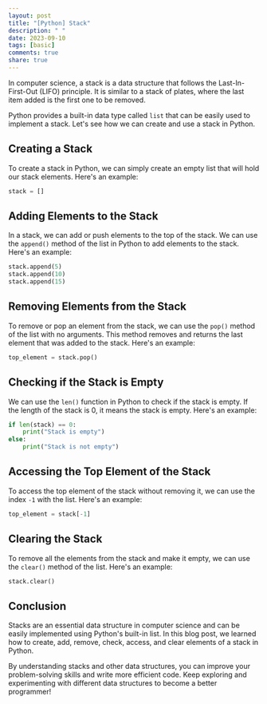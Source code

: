 ```yaml
---
layout: post
title: "[Python] Stack"
description: " "
date: 2023-09-10
tags: [basic]
comments: true
share: true
---
```


In computer science, a stack is a data structure that follows the Last-In-First-Out (LIFO) principle. It is similar to a stack of plates, where the last item added is the first one to be removed. 

Python provides a built-in data type called `list` that can be easily used to implement a stack. Let's see how we can create and use a stack in Python.

## Creating a Stack

To create a stack in Python, we can simply create an empty list that will hold our stack elements. Here's an example:

```python
stack = []
```

## Adding Elements to the Stack

In a stack, we can add or push elements to the top of the stack. We can use the `append()` method of the list in Python to add elements to the stack. Here's an example:

```python
stack.append(5)
stack.append(10)
stack.append(15)
```

## Removing Elements from the Stack

To remove or pop an element from the stack, we can use the `pop()` method of the list with no arguments. This method removes and returns the last element that was added to the stack. Here's an example:

```python
top_element = stack.pop()
```

## Checking if the Stack is Empty

We can use the `len()` function in Python to check if the stack is empty. If the length of the stack is 0, it means the stack is empty. Here's an example:

```python
if len(stack) == 0:
    print("Stack is empty")
else:
    print("Stack is not empty")
```

## Accessing the Top Element of the Stack

To access the top element of the stack without removing it, we can use the index `-1` with the list. Here's an example:

```python
top_element = stack[-1]
```

## Clearing the Stack

To remove all the elements from the stack and make it empty, we can use the `clear()` method of the list. Here's an example:

```python
stack.clear()
```

## Conclusion

Stacks are an essential data structure in computer science and can be easily implemented using Python's built-in list. In this blog post, we learned how to create, add, remove, check, access, and clear elements of a stack in Python.

By understanding stacks and other data structures, you can improve your problem-solving skills and write more efficient code. Keep exploring and experimenting with different data structures to become a better programmer!